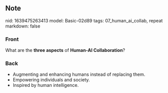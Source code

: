 ## Note
nid: 1639475263413
model: Basic-02d89
tags: 07_human_ai_collab, repeat
markdown: false

### Front
What are the <b>three aspects</b> of <b>Human-AI Collaboration</b>?

### Back
<ul><li>Augmenting and enhancing humans instead of replacing them.</li><li>Empowering individuals and society.</li><li>Inspired by human intelligence.</li></ul>
